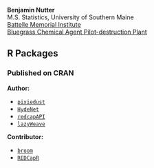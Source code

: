 **Benjamin Nutter**  
M.S. Statistics, University of Southern Maine  
[Battelle Memorial Institute](https://www.battelle.org/)  
[Bluegrass Chemical Agent Pilot-destruction
Plant](http://www.bechtelparsonsbgcapp.com/)

R Packages
----------

### Published on CRAN

**Author:**

-   [`pixiedust`](https://cran.r-project.org/package=pixiedust)
-   [`HydeNet`](https://cran.r-project.org/package=HydeNet)
-   [`redcapAPI`](https://cran.r-project.org/package=redcapAPI)
-   [`lazyWeave`](https://cran.r-project.org/package=lazyWeave)

**Contributor:**

-   [`broom`](https://cran.r-project.org/package=broom)
-   [`REDCapR`](https://cran.r-project.org/package=REDCapR)
